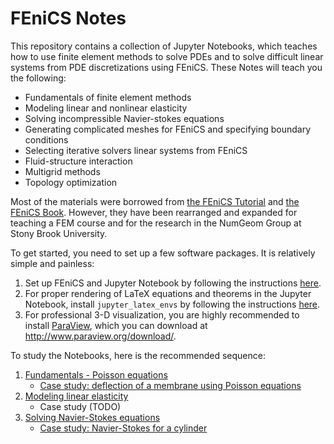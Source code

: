 # FEniCS Notes

This repository contains a collection of Jupyter Notebooks, which teaches how to use finite element methods to solve PDEs and to solve difficult linear systems from PDE discretizations using FEniCS. These Notes will teach you the following:
 - Fundamentals of finite element methods
 - Modeling linear and nonlinear elasticity
 - Solving incompressible Navier-stokes equations
 - Generating complicated meshes for FEniCS and specifying boundary conditions
 - Selecting iterative solvers linear systems from FEniCS
 - Fluid-structure interaction
 - Multigrid methods
 - Topology optimization

Most of the materials were borrowed from [the FEniCS Tutorial](https://fenicsproject.org/tutorial/) and [the FEniCS Book](https://fenicsproject.org/book/). However, they have been rearranged and expanded for teaching a FEM course and for the research in the NumGeom Group at Stony Brook University. 

To get started, you need to set up a few software packages. It is relatively simple and painless:
 1. Set up FEniCS and Jupyter Notebook by following the instructions [here](https://github.com/numgeom/notes/wiki/Installation-Guides-for-Jupyter-Notebooks#make-fenics-work-with-jupyter-notebook).
 2. For proper rendering of LaTeX equations and theorems in the Jupyter Notebook, install `jupyter_latex_envs` by following the instructions [here](
https://github.com/numgeom/fenics-notes/wiki/Useful-Addons-for-Jupyter-Notebook#latex-environments-jupyter_latex_envs).
 3. For professional 3-D visualization, you are highly recommended to install [ParaView](http://www.paraview.org/), which you can download at <http://www.paraview.org/download/>.

To study the Notebooks, here is the recommended sequence:
 1. [Fundamentals - Poisson equations](notebooks/poisson.ipynb)
    - [Case study: deflection of a membrane using Poisson equations](notebooks/poisson_membrane.ipynb)
 2. [Modeling linear elasticity](notebooks/elasticity.ipynb)
    - Case study (TODO)
 3. [Solving Navier-Stokes equations](notebooks/navier_stokes.ipynb)
    - [Case study: Navier-Stokes for a cylinder](notebooks/navier_stokes_cylinder.ipynb)
